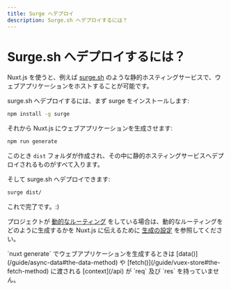 ```yaml
---
title: Surge へデプロイ
description: Surge.sh へデプロイするには？
---
```


<!-- title: Surge Deployment -->
<!-- description: How to deploy Nuxt.js with Surge.sh? -->

<!-- # How to deploy with Surge.sh? -->

# Surge.sh へデプロイするには？

<!-- Nuxt.js gives you the possibility to host your web application on any static hosting like [surge.sh](https://surge.sh/) for example. -->

Nuxt.js を使うと、例えば [surge.sh](https://surge.sh/) のような静的ホスティングサービスで、ウェブアプリケーションをホストすることが可能です。

<!-- To deploy on surge.sh, first install it on your computer: -->

surge.sh へデプロイするには、まず surge をインストールします:

```bash
npm install -g surge
```

<!-- Then, we tell nuxt.js to generate our web application: -->

それから Nuxt.js にウェブアプリケーションを生成させます:

```bash
npm run generate
```

<!-- It will create a `dist` folder with everything inside ready to be deployed on a static hosting. -->

このとき `dist` フォルダが作成され、その中に静的ホスティングサービスへデプロイされるものがすべて入ります。

<!-- We can then deploy it to surge.sh: -->

そして surge.sh へデプロイできます:

```bash
surge dist/
```

<!-- Done :) -->

これで完了です。:)

<!-- If you have a project with [dynamic routes](/guide/routing#dynamic-routes), take a look at the [generate configuration](/api/configuration-generate) to tell nuxt.js how to generate these dynamic routes. -->

プロジェクトが [動的なルーティング](/guide/routing#dynamic-routes) をしている場合は、動的なルーティングをどのように生成するかを Nuxt.js に伝えるために [生成の設定](/api/configuration-generate) を参照してください。

<!-- <div class="Alert">When generating your web application with `nuxt generate`, [the context](/api) given to [data()](/guide/async-data#the-data-method) and [fetch()](/guide/vuex-store#the-fetch-method) will not have `req` and `res`.</div> -->

<div class="Alert">`nuxt generate` でウェブアプリケーションを生成するときは [data()](/guide/async-data#the-data-method) や [fetch()](/guide/vuex-store#the-fetch-method) に渡される [context](/api) が `req` 及び `res` を持っていません。</div>
